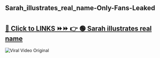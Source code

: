
 ## Sarah_illustrates_real_name-Only-Fans-Leaked

# <h2><a href="https://clipsfans.com/Sarah_illustrates_real_name&ref=git">🔗 Click to LINKS ⏩⏩ 👉 🟢 Sarah illustrates real name </a></h2>

<a href="https://clipsfans.com/Sarah_illustrates_real_name&ref=git" rel="nofollow" data-target="animated-image.originalLink"><img src="https://i.ibb.co.com/xMMVF88/686577567.gif" alt="Viral Video Original" style="max-width: 100%; display: inline-block;" data-target="animated-image.originalImage"></a>
